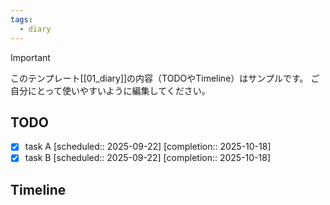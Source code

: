 ```yaml
---
tags:
  - diary
---
```

> [!IMPORTANT]
> このテンプレート[[01_diary]]の内容（TODOやTimeline）はサンプルです。
> ご自分にとって使いやすいように編集してください。

## TODO

- [x] task A   [scheduled:: 2025-09-22]  [completion:: 2025-10-18]
- [x] task B   [scheduled:: 2025-09-22]  [completion:: 2025-10-18]

## Timeline
